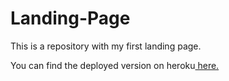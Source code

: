 # Landing-Page

This is a repository with my first landing page.

You can find the deployed version on heroku<a href="https://quiet-everglades-41816.herokuapp.com/"> here.</a>
